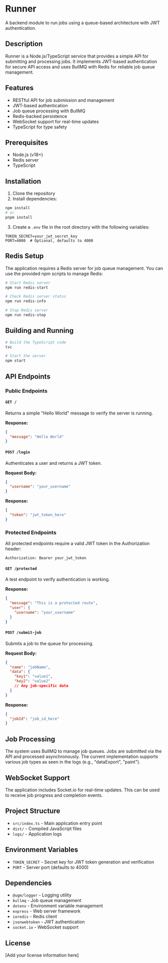 # Runner

A backend module to run jobs using a queue-based architecture with JWT authentication.

## Description

Runner is a Node.js/TypeScript service that provides a simple API for submitting and processing jobs. It implements JWT-based authentication for secure API access and uses BullMQ with Redis for reliable job queue management.

## Features

- RESTful API for job submission and management
- JWT-based authentication
- Job queue processing with BullMQ
- Redis-backed persistence
- WebSocket support for real-time updates
- TypeScript for type safety

## Prerequisites

- Node.js (v18+)
- Redis server
- TypeScript

## Installation

1. Clone the repository
2. Install dependencies:

```bash
npm install
# or
pnpm install
```

3. Create a `.env` file in the root directory with the following variables:

```
TOKEN_SECRET=your_jwt_secret_key
PORT=4000  # Optional, defaults to 4000
```

## Redis Setup

The application requires a Redis server for job queue management. You can use the provided npm scripts to manage Redis:

```bash
# Start Redis server
npm run redis-start

# Check Redis server status
npm run redis-info

# Stop Redis server
npm run redis-stop
```

## Building and Running

```bash
# Build the TypeScript code
tsc

# Start the server
npm start
```

## API Endpoints

### Public Endpoints

#### `GET /`

Returns a simple "Hello World" message to verify the server is running.

**Response:**
```json
{
  "message": "Hello World"
}
```

#### `POST /login`

Authenticates a user and returns a JWT token.

**Request Body:**
```json
{
  "username": "your_username"
}
```

**Response:**
```json
{
  "token": "jwt_token_here"
}
```

### Protected Endpoints

All protected endpoints require a valid JWT token in the Authorization header:

```
Authorization: Bearer your_jwt_token
```

#### `GET /protected`

A test endpoint to verify authentication is working.

**Response:**
```json
{
  "message": "This is a protected route",
  "user": {
    "username": "your_username"
  }
}
```

#### `POST /submit-job`

Submits a job to the queue for processing.

**Request Body:**
```json
{
  "name": "jobName",
  "data": {
    "key1": "value1",
    "key2": "value2"
    // Any job-specific data
  }
}
```

**Response:**
```json
{
  "jobId": "job_id_here"
}
```

## Job Processing

The system uses BullMQ to manage job queues. Jobs are submitted via the API and processed asynchronously. The current implementation supports various job types as seen in the logs (e.g., "dataExport", "paint").

## WebSocket Support

The application includes Socket.io for real-time updates. This can be used to receive job progress and completion events.

## Project Structure

- `src/index.ts` - Main application entry point
- `dist/` - Compiled JavaScript files
- `logs/` - Application logs

## Environment Variables

- `TOKEN_SECRET` - Secret key for JWT token generation and verification
- `PORT` - Server port (defaults to 4000)

## Dependencies

- `@ugm/logger` - Logging utility
- `bullmq` - Job queue management
- `dotenv` - Environment variable management
- `express` - Web server framework
- `ioredis` - Redis client
- `jsonwebtoken` - JWT authentication
- `socket.io` - WebSocket support

## License

[Add your license information here]